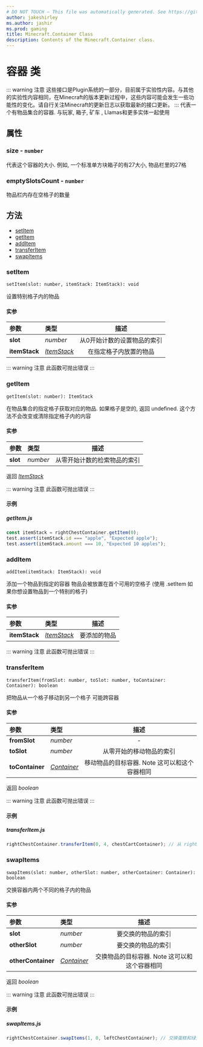 ```yaml
---
# DO NOT TOUCH — This file was automatically generated. See https://github.com/Mojang/MinecraftScriptingApiDocsGenerator to modify descriptions, examples, etc.
author: jakeshirley
ms.author: jashir
ms.prod: gaming
title: Minecraft.Container Class
description: Contents of the Minecraft.Container class.
---
```

# 容器 类
::: warning 注意
这些接口是Plugin系统的一部分，目前属于实验性内容。与其他的实验性内容相同，在Minecraft的版本更新过程中，这些内容可能会发生一些功能性的变化。请自行关注Minecraft的更新日志以获取最新的接口更新。
:::
代表一个有物品集合的容器. 与玩家, 箱子, 矿车 , Llamas和更多实体一起使用

## 属性
### **size** - `number`
代表这个容器的大小. 例如, 一个标准单方块箱子的有27大小, 物品栏里的27格


### **emptySlotsCount** - `number`
物品栏内存在空格子的数量



## 方法
- [setItem](#setitem)
- [getItem](#getitem)
- [addItem](#additem)
- [transferItem](#transferitem)
- [swapItems](#swapitems)
  
### **setItem**
`
setItem(slot: number, itemStack: ItemStack): void
`

设置特别格子内的物品
#### 实参
| 参数 | 类型 | 描述 |
| :--- | :--- | :---: |
| **slot** | *number* | 从0开始计数的设置物品的索引 |
| **itemStack** | [*ItemStack*](ItemStack.md) | 在指定格子内放置的物品 |


::: warning 注意
此函数可抛出错误
:::

### **getItem**
`
getItem(slot: number): ItemStack
`

在物品集合的指定格子获取对应的物品. 如果格子是空的, 返回 undefined. 这个方法不会改变或清除指定格子内的内容
#### 实参
| 参数 | 类型 | 描述 |
| :--- | :--- | :---: |
| **slot** | *number* | 从零开始计数的检索物品的索引|

返回 [*ItemStack*](ItemStack.md)

::: warning 注意
此函数可抛出错误
:::

#### 示例
##### ***getItem.js***
```javascript
const itemStack = rightChestContainer.getItem(0);
test.assert(itemStack.id === "apple", "Expected apple");
test.assert(itemStack.amount === 10, "Expected 10 apples");

```
### **addItem**
`
addItem(itemStack: ItemStack): void
`

添加一个物品到指定的容器 物品会被放置在首个可用的空格子
(使用 .setItem 如果你想设置物品到一个特别的格子)
#### 实参
| 参数 | 类型 | 描述 |
| :--- | :--- | :---: |
| **itemStack** | [*ItemStack*](ItemStack.md) | 要添加的物品 |


::: warning 注意
此函数可抛出错误
:::

### **transferItem**
`
transferItem(fromSlot: number, toSlot: number, toContainer: Container): boolean
`

把物品从一个格子移动到另一个格子 可能跨容器
#### 实参
| 参数 | 类型 | 描述 |
| :--- | :--- | :---: |
| **fromSlot** | *number* | - |
| **toSlot** | *number* | 从零开始的移动物品的索引|
| **toContainer** | [*Container*](Container.md) | 移动物品的目标容器. Note 这可以和这个容器相同|

返回 *boolean*

::: warning 注意
此函数可抛出错误
:::

#### 示例
##### ***transferItem.js***
```javascript
rightChestContainer.transferItem(0, 4, chestCartContainer); // 从 right chest 移动苹果到 chest cart

```
### **swapItems**
`
swapItems(slot: number, otherSlot: number, otherContainer: Container): boolean
`

交换容器内两个不同的格子内的物品
#### 实参
| 参数 | 类型 | 描述 |
| :--- | :--- | :---: |
| **slot** | *number* | 要交换的物品的索引 |
| **otherSlot** | *number* | 要交换的物品的索引 |
| **otherContainer** | [*Container*](Container.md) |交换物品的目标容器. Note 这可以和这个容器相同|

返回 *boolean*

::: warning 注意
此函数可抛出错误
:::

#### 示例
##### ***swapItems.js***
```javascript
rightChestContainer.swapItems(1, 0, leftChestContainer); // 交换蛋糕和绿宝石

```
